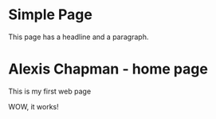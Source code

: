 <h1>Simple Page</h1> <p>This page has a headline and a paragraph.</p>

<h1>Alexis Chapman - home page</h1> <p>This is my first web page</p> <p>WOW, it works!</p>

